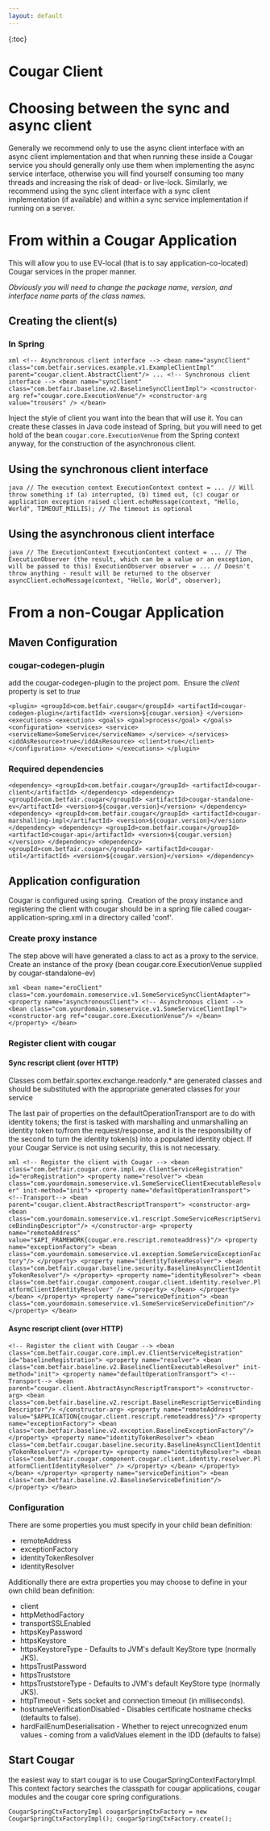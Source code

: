 ```yaml
---
layout: default
---
```

{:toc}
# Cougar Client

# Choosing between the sync and async client

Generally we recommend only to use the async client interface with an async client implementation and that when running
these inside a Cougar service you should generally only use them when implementing the async service interface, otherwise
you will find yourself consuming too many threads and increasing the risk of dead- or live-lock. Similarly, we recommend
using the sync client interface with a sync client implementation (if available) and within a sync service implementation
if running on a server.

# From within a Cougar Application

This will allow you to use EV-local (that is to say application-co-located) Cougar services in the proper manner.

_Obviously you will need to change the package name, version, and interface name parts of the class names._

## Creating the client(s)

### In Spring

`xml
    <!-- Asynchronous client interface -->
    <bean name="asyncClient" class="com.betfair.services.example.v1.ExampleClientImpl" parent="cougar.client.AbstractClient"/>
    ...
    <!-- Synchronous client interface -->
    <bean name="syncClient" class="com.betfair.baseline.v2.BaselineSyncClientImpl">
        <constructor-arg ref="cougar.core.ExecutionVenue"/>
        <constructor-arg value="trousers" />
    </bean>
`

Inject the style of client you want into the bean that will use it.  You can create these classes in Java code instead of
Spring, but you will need to get hold of the bean `cougar.core.ExecutionVenue` from the Spring context anyway,
for the construction of the asynchronous client.

## Using the synchronous client interface

`java
        // The execution context
        ExecutionContext context = ...
        // Will throw something if (a) interrupted, (b) timed out, (c) cougar or application exception raised
        client.echoMessage(context, "Hello, World", TIMEOUT_MILLIS); // The timeout is optional
`

## Using the asynchronous client interface

`java
        // The ExecutionContext
        ExecutionContext context = ...
        // The ExecutionObserver (the result, which can be a value or an exception, will be passed to this)
        ExecutionObserver observer = ...
        // Doesn't throw anything - result will be returned to the observer
        asyncClient.echoMessage(context, "Hello, World", observer);
`

# From a non-Cougar Application

## Maven Configuration

### cougar-codegen-plugin

add the cougar-codegen-plugin to the project pom.&nbsp; Ensure the _client_ property is set to _true_

`
			<plugin>
				<groupId>com.betfair.cougar</groupId>
				<artifactId>cougar-codegen-plugin</artifactId>
				<version>${cougar.version}
				</version>
				<executions>
					<execution>
						<goals>
							<goal>process</goal>
						</goals>
						<configuration>
							<services>
								<service>
									<serviceName>SomeService</serviceName>
								</service>
							</services>
							<iddAsResource>true</iddAsResource>
							<client>true</client>
						</configuration>
					</execution>
				</executions>
			</plugin>
`

### Required dependencies

`
	<dependency>
            <groupId>com.betfair.cougar</groupId>
            <artifactId>cougar-client</artifactId>
        </dependency>
        <dependency>
            <groupId>com.betfair.cougar</groupId>
            <artifactId>cougar-standalone-ev</artifactId>
            <version>${cougar.version}</version>
        </dependency>
        <dependency>
            <groupId>com.betfair.cougar</groupId>
            <artifactId>cougar-marshalling-impl</artifactId>
            <version>${cougar.version}</version>
        </dependency>
	<dependency>
            <groupId>com.betfair.cougar</groupId>
            <artifactId>cougar-api</artifactId>
            <version>${cougar.version}</version>
        </dependency>
        <dependency>
            <groupId>com.betfair.cougar</groupId>
            <artifactId>cougar-util</artifactId>
            <version>${cougar.version}</version>
        </dependency>
`


## Application configuration

Cougar is configured using spring.&nbsp; Creation of the proxy instance and registering the client with cougar should be in a spring file called cougar-application-spring.xml in a directory called 'conf'.&nbsp;


### Create proxy instance

The step above will have generated a class to act as a proxy to the service.&nbsp; Create an instance of the proxy (bean cougar.core.ExecutionVenue supplied by cougar-standalone-ev)

`xml
    <bean name="eroClient" class="com.yourdomain.someservice.v1.SomeServiceSyncClientAdapter">
        <property name="asynchronousClient">
            <!-- Asynchronous client -->
            <bean class="com.yourdomain.someservice.v1.SomeServiceClientImpl">
                <constructor-arg ref="cougar.core.ExecutionVenue"/>
            </bean>
        </property>
    </bean>
`

### Register client with cougar

#### Sync rescript client (over HTTP)

Classes com.betfair.sportex.exchange.readonly.\* are generated classes and should be substituted with the appropriate generated classes for your service

The last pair of properties on the defaultOperationTransport are to do with identity tokens; the first is tasked with marshalling and unmarshalling an identity token to/from the request/response, and it is the responsibility of the second to turn the identity token(s) into a populated identity object. If your Cougar Service is not using security, this is not necessary.

`xml
    <!-- Register the client with Cougar -->
    <bean class="com.betfair.cougar.core.impl.ev.ClientServiceRegistration" id="eroRegistration">
        <property name="resolver">
            <bean class="com.yourdomain.someservice.v1.SomeServiceClientExecutableResolver" init-method="init">
                <property name="defaultOperationTransport">
                    <!--Transport-->
                    <bean parent="cougar.client.AbstractRescriptTransport">
                        <constructor-arg>
                            <bean class="com.yourdomain.someservice.v1.rescript.SomeServiceRescriptServiceBindingDescriptor"/>
                        </constructor-arg>
                        <property name="remoteAddress" value="$API_FRAMEWORK{cougar.ero.rescript.remoteaddress}"/>
                        <property name="exceptionFactory">
                           <bean class="com.yourdomain.someservice.v1.exception.SomeServiceExceptionFactory"/>
                        </property>
                        <property name="identityTokenResolver">
                           <bean class="com.betfair.cougar.baseline.security.BaselineAsyncClientIdentityTokenResolver"/>
                        </property>
                        <property name="identityResolver">
                           <bean class="com.betfair.cougar.component.cougar.client.identity.resolver.PlatformClientIdentityResolver" />
                        </property>
                    </bean>
                </property>
            </bean>
        </property>
        <property name="serviceDefinition">
            <bean class="com.yourdomain.someservice.v1.SomeServiceServiceDefinition"/>
        </property>
    </bean>
`

#### Async rescript client (over HTTP)

`
    <!-- Register the client with Cougar -->
    <bean class="com.betfair.cougar.core.impl.ev.ClientServiceRegistration" id="baselineRegistration">
        <property name="resolver">
            <bean class="com.betfair.baseline.v2.BaselineClientExecutableResolver" init-method="init">
                <property name="defaultOperationTransport">
                    <!--Transport-->
                    <bean parent="cougar.client.AbstractAsyncRescriptTransport">
                        <constructor-arg>
                            <bean class="com.betfair.baseline.v2.rescript.BaselineRescriptServiceBindingDescriptor"/>
                        </constructor-arg>
                        <property name="remoteAddress" value="$APPLICATION{cougar.client.rescript.remoteaddress}"/>
                        <property name="exceptionFactory">
                            <bean class="com.betfair.baseline.v2.exception.BaselineExceptionFactory"/>
                        </property>
                        <property name="identityTokenResolver">
                            <bean class="com.betfair.cougar.baseline.security.BaselineAsyncClientIdentityTokenResolver"/>
                        </property>
                        <property name="identityResolver">
                           <bean class="com.betfair.cougar.component.cougar.client.identity.resolver.PlatformClientIdentityResolver" />
                        </property>
                    </bean>
                </property>
            </bean>
        </property>
        <property name="serviceDefinition">
            <bean class="com.betfair.baseline.v2.BaselineServiceDefinition"/>
        </property>
    </bean>
`

### Configuration

There are some properties you must specify in your child bean definition:

* remoteAddress
* exceptionFactory
* identityTokenResolver
* identityResolver

Additionally there are extra properties you may choose to define in your own child bean definition:

* client
* httpMethodFactory
* transportSSLEnabled
* httpsKeyPassword
* httpsKeystore
* httpsKeystoreType - Defaults to JVM's default KeyStore type (normally JKS).
* httpsTrustPassword
* httpsTruststore
* httpsTruststoreType - Defaults to JVM's default KeyStore type (normally JKS).
* httpTimeout - Sets socket and connection timeout (in milliseconds).
* hostnameVerificationDisabled - Disables certificate hostname checks (defaults to false).
* hardFailEnumDeserialisation - Whether to reject unrecognized enum values - coming from a validValues element in the IDD (defaults to false)

## Start Cougar

the easiest way to start cougar is to use CougarSpringContextFactoryImpl.&nbsp; This context factory searches the classpath for cougar applications, cougar modules and the cougar core spring configurations.

`
        CougarSpringCtxFactoryImpl cougarSpringCtxFactory = new CougarSpringCtxFactoryImpl();
        cougarSpringCtxFactory.create();
`
